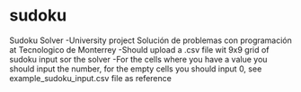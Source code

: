 # sudoku
Sudoku Solver
-University project Solución de problemas con programación at Tecnologico de Monterrey
-Should upload a .csv file wit 9x9 grid of sudoku input sor the solver
-For the cells where you have a value you should input the number, for the empty cells you should input 0, see example_sudoku_input.csv file as reference
